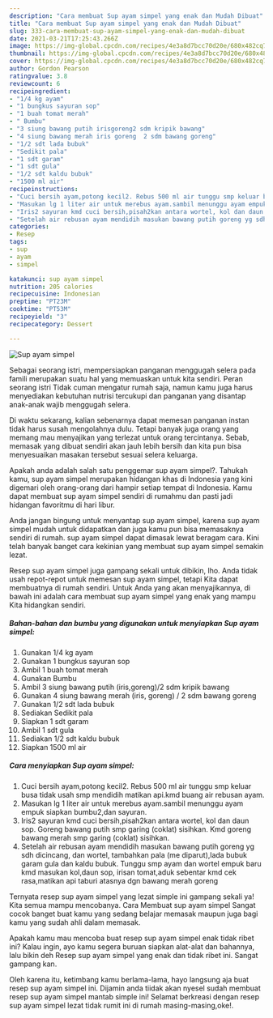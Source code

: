 ```yaml
---
description: "Cara membuat Sup ayam simpel yang enak dan Mudah Dibuat"
title: "Cara membuat Sup ayam simpel yang enak dan Mudah Dibuat"
slug: 333-cara-membuat-sup-ayam-simpel-yang-enak-dan-mudah-dibuat
date: 2021-03-21T17:25:43.266Z
image: https://img-global.cpcdn.com/recipes/4e3a8d7bcc70d20e/680x482cq70/sup-ayam-simpel-foto-resep-utama.jpg
thumbnail: https://img-global.cpcdn.com/recipes/4e3a8d7bcc70d20e/680x482cq70/sup-ayam-simpel-foto-resep-utama.jpg
cover: https://img-global.cpcdn.com/recipes/4e3a8d7bcc70d20e/680x482cq70/sup-ayam-simpel-foto-resep-utama.jpg
author: Gordon Pearson
ratingvalue: 3.8
reviewcount: 6
recipeingredient:
- "1/4 kg ayam"
- "1 bungkus sayuran sop"
- "1 buah tomat merah"
- " Bumbu"
- "3 siung bawang putih irisgoreng2 sdm kripik bawang"
- "4 siung bawang merah iris goreng  2 sdm bawang goreng"
- "1/2 sdt lada bubuk"
- "Sedikit pala"
- "1 sdt garam"
- "1 sdt gula"
- "1/2 sdt kaldu bubuk"
- "1500 ml air"
recipeinstructions:
- "Cuci bersih ayam,potong kecil2. Rebus 500 ml air tunggu smp keluar busa tidak usah smp mendidih matikan api.kmd buang air rebusan ayam."
- "Masukan lg 1 liter air untuk merebus ayam.sambil menunggu ayam empuk siapkan bumbu2,dan sayuran."
- "Iris2 sayuran kmd cuci bersih,pisah2kan antara wortel, kol dan daun sop. Goreng bawang putih smp garing (coklat) sisihkan. Kmd goreng bawang merah smp garing (coklat) sisihkan."
- "Setelah air rebusan ayam mendidih masukan bawang putih goreng yg sdh dicincang, dan wortel, tambahkan pala (me diparut),lada bubuk garam gula dan kaldu bubuk. Tunggu smp ayam dan wortel empuk baru kmd masukan kol,daun sop, irisan tomat,aduk sebentar kmd cek rasa,matikan api taburi atasnya dgn bawang merah goreng"
categories:
- Resep
tags:
- sup
- ayam
- simpel

katakunci: sup ayam simpel 
nutrition: 205 calories
recipecuisine: Indonesian
preptime: "PT23M"
cooktime: "PT53M"
recipeyield: "3"
recipecategory: Dessert

---
```



![Sup ayam simpel](https://img-global.cpcdn.com/recipes/4e3a8d7bcc70d20e/680x482cq70/sup-ayam-simpel-foto-resep-utama.jpg)

Sebagai seorang istri, mempersiapkan panganan menggugah selera pada famili merupakan suatu hal yang memuaskan untuk kita sendiri. Peran seorang istri Tidak cuman mengatur rumah saja, namun kamu juga harus menyediakan kebutuhan nutrisi tercukupi dan panganan yang disantap anak-anak wajib menggugah selera.

Di waktu  sekarang, kalian sebenarnya dapat memesan panganan instan tidak harus susah mengolahnya dulu. Tetapi banyak juga orang yang memang mau menyajikan yang terlezat untuk orang tercintanya. Sebab, memasak yang dibuat sendiri akan jauh lebih bersih dan kita pun bisa menyesuaikan masakan tersebut sesuai selera keluarga. 



Apakah anda adalah salah satu penggemar sup ayam simpel?. Tahukah kamu, sup ayam simpel merupakan hidangan khas di Indonesia yang kini digemari oleh orang-orang dari hampir setiap tempat di Indonesia. Kamu dapat membuat sup ayam simpel sendiri di rumahmu dan pasti jadi hidangan favoritmu di hari libur.

Anda jangan bingung untuk menyantap sup ayam simpel, karena sup ayam simpel mudah untuk didapatkan dan juga kamu pun bisa memasaknya sendiri di rumah. sup ayam simpel dapat dimasak lewat beragam cara. Kini telah banyak banget cara kekinian yang membuat sup ayam simpel semakin lezat.

Resep sup ayam simpel juga gampang sekali untuk dibikin, lho. Anda tidak usah repot-repot untuk memesan sup ayam simpel, tetapi Kita dapat membuatnya di rumah sendiri. Untuk Anda yang akan menyajikannya, di bawah ini adalah cara membuat sup ayam simpel yang enak yang mampu Kita hidangkan sendiri.

<!--inarticleads1-->

##### Bahan-bahan dan bumbu yang digunakan untuk menyiapkan Sup ayam simpel:

1. Gunakan 1/4 kg ayam
1. Gunakan 1 bungkus sayuran sop
1. Ambil 1 buah tomat merah
1. Gunakan  Bumbu
1. Ambil 3 siung bawang putih (iris,goreng)/2 sdm kripik bawang
1. Gunakan 4 siung bawang merah (iris, goreng) / 2 sdm bawang goreng
1. Gunakan 1/2 sdt lada bubuk
1. Sediakan Sedikit pala
1. Siapkan 1 sdt garam
1. Ambil 1 sdt gula
1. Sediakan 1/2 sdt kaldu bubuk
1. Siapkan 1500 ml air




<!--inarticleads2-->

##### Cara menyiapkan Sup ayam simpel:

1. Cuci bersih ayam,potong kecil2. Rebus 500 ml air tunggu smp keluar busa tidak usah smp mendidih matikan api.kmd buang air rebusan ayam.
1. Masukan lg 1 liter air untuk merebus ayam.sambil menunggu ayam empuk siapkan bumbu2,dan sayuran.
1. Iris2 sayuran kmd cuci bersih,pisah2kan antara wortel, kol dan daun sop. Goreng bawang putih smp garing (coklat) sisihkan. Kmd goreng bawang merah smp garing (coklat) sisihkan.
1. Setelah air rebusan ayam mendidih masukan bawang putih goreng yg sdh dicincang, dan wortel, tambahkan pala (me diparut),lada bubuk garam gula dan kaldu bubuk. Tunggu smp ayam dan wortel empuk baru kmd masukan kol,daun sop, irisan tomat,aduk sebentar kmd cek rasa,matikan api taburi atasnya dgn bawang merah goreng




Ternyata resep sup ayam simpel yang lezat simple ini gampang sekali ya! Kita semua mampu mencobanya. Cara Membuat sup ayam simpel Sangat cocok banget buat kamu yang sedang belajar memasak maupun juga bagi kamu yang sudah ahli dalam memasak.

Apakah kamu mau mencoba buat resep sup ayam simpel enak tidak ribet ini? Kalau ingin, ayo kamu segera buruan siapkan alat-alat dan bahannya, lalu bikin deh Resep sup ayam simpel yang enak dan tidak ribet ini. Sangat gampang kan. 

Oleh karena itu, ketimbang kamu berlama-lama, hayo langsung aja buat resep sup ayam simpel ini. Dijamin anda tiidak akan nyesel sudah membuat resep sup ayam simpel mantab simple ini! Selamat berkreasi dengan resep sup ayam simpel lezat tidak rumit ini di rumah masing-masing,oke!.

